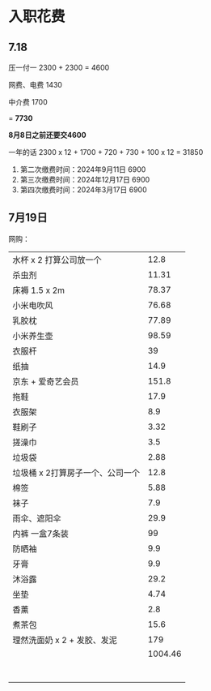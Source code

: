 # 入职花费

## 7.18 

压一付一 2300 + 2300 = 4600

网费、电费 1430

中介费 1700

 = **7730**

**8月8日之前还要交4600**

一年的话 2300  x 12 + 1700 + 720 + 730 + 100 x 12 = 31850

1. 第二次缴费时间：2024年9月11日 6900
2. 第三次缴费时间：2024年12月17日 6900
3. 第四次缴费时间：2024年3月17日 6900



## 7月19日

网购：

|                                  |         |
| -------------------------------- | ------- |
| 水杯 x 2 打算公司放一个          | 12.8    |
| 杀虫剂                           | 11.31   |
| 床褥 1.5 x 2m                    | 78.37   |
| 小米电吹风                       | 76.68   |
| 乳胶枕                           | 77.89   |
| 小米养生壶                       | 98.59   |
| 衣服杆                           | 39      |
| 纸抽                             | 14.9    |
| 京东 + 爱奇艺会员                | 151.8   |
| 拖鞋                             | 17.9    |
| 衣服架                           | 8.9     |
| 鞋刷子                           | 3.32    |
| 搓澡巾                           | 3.5     |
| 垃圾袋                           | 2.88    |
| 垃圾桶 x 2打算房子一个、公司一个 | 12.8    |
| 棉签                             | 5.88    |
| 袜子                             | 7.9     |
| 雨伞、遮阳伞                     | 29.9    |
| 内裤 一盒7条装                   | 99      |
| 防晒袖                           | 9.9     |
| 牙膏                             | 9.9     |
| 沐浴露                           | 29.2    |
| 坐垫                             | 4.74    |
| 香薰                             | 2.8     |
| 煮茶包                           | 15.6    |
| 理然洗面奶 x 2 + 发胶、发泥      | 179     |
|                                  | 1004.46 |
|                                  |         |
|                                  |         |
|                                  |         |
|                                  |         |
|                                  |         |
|                                  |         |
|                                  |         |



